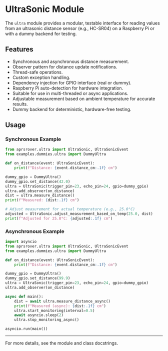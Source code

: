 # UltraSonic Module

The `ultra` module provides a modular, testable interface for reading values from an ultrasonic distance sensor (e.g., HC-SR04) on a Raspberry Pi or with a dummy backend for testing.

## Features

- Synchronous and asynchronous distance measurement.
- Observer pattern for distance update notifications.
- Thread-safe operations.
- Custom exception handling.
- Dependency injection for GPIO interface (real or dummy).
- Raspberry Pi auto-detection for hardware integration.
- Suitable for use in multi-threaded or async applications.
- Adjustable measurement based on ambient temperature for accurate results.
- Dummy backend for deterministic, hardware-free testing.

## Usage

### Synchronous Example

```python
from aprsrover.ultra import UltraSonic, UltraSonicEvent
from examples.dummies.ultra import DummyUltra

def on_distance(event: UltraSonicEvent):
    print(f"Distance: {event.distance_cm:.1f} cm")

dummy_gpio = DummyUltra()
dummy_gpio.set_distance(42.0)
ultra = UltraSonic(trigger_pin=23, echo_pin=24, gpio=dummy_gpio)
ultra.add_observer(on_distance)
dist = ultra.measure_distance()
print(f"Measured: {dist:.1f} cm")

# Adjust measurement for actual temperature (e.g., 25.0°C)
adjusted = UltraSonic.adjust_measurement_based_on_temp(25.0, dist)
print(f"Adjusted for 25.0°C: {adjusted:.1f} cm")
```

### Asynchronous Example

```python
import asyncio
from aprsrover.ultra import UltraSonic, UltraSonicEvent
from examples.dummies.ultra import DummyUltra

def on_distance(event: UltraSonicEvent):
    print(f"Distance: {event.distance_cm:.1f} cm")

dummy_gpio = DummyUltra()
dummy_gpio.set_distance(99.9)
ultra = UltraSonic(trigger_pin=23, echo_pin=24, gpio=dummy_gpio)
ultra.add_observer(on_distance)

async def main():
    dist = await ultra.measure_distance_async()
    print(f"Measured (async): {dist:.1f} cm")
    ultra.start_monitoring(interval=0.5)
    await asyncio.sleep(2)
    ultra.stop_monitoring_async()

asyncio.run(main())
```

---

For more details, see the module and class docstrings.